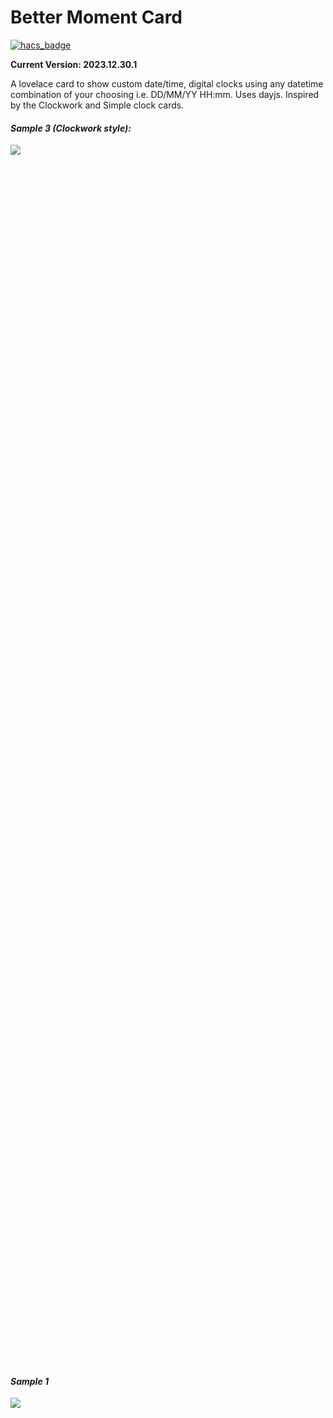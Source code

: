 # Better Moment Card

[![hacs_badge](https://img.shields.io/badge/HACS-Custom-orange.svg?style=for-the-badge)](https://github.com/custom-components/hacs)

**Current Version: 2023.12.30.1**
 
A lovelace card to show custom date/time, digital clocks using any datetime combination of your choosing i.e. DD/MM/YY HH:mm. Uses dayjs. Inspired by the Clockwork and Simple clock cards. 


#### *Sample 3 (Clockwork style):*


<div style="width: 60%; height: 50%">
  
  ![](image-1.png)
  
</div>


#### *Sample 1*

<div style="width: 60%; height: 50%">
  
  ![](image-3.png)
  
</div>

#### *Sample 2*


<div style="width: 60%; height: 50%">
  
  ![](image-2.png)
  
</div>

#### How to style 
Style each time section (moment), with any style you want. You can even position each moment using CSS. Check out the full list of options to find out more.

<div style="width: 60%; height: 70%">
  
  ![](image.png)
  
</div>

## Install with HACS

To install via [HACS](https://hacs.xyz/) select the "Custom repositories" button add in the link in this format ***user* + *repository name***  (You can find this information at the top of the repository.  For category select  **Lovelace** then click "ADD".

After this navigate to "Frontend" click the plus symbol and enter "Better Moment Card" into the search bar. Then click on the first result.  and select "Install this repository in HACS" and you are done!

## Manual Install

To install add it to your custom lovelace folder and then reference it accordingly

```yaml
resource:
  - url: /local/better-moment-card/better-moment-card.js
    type: js
```

## Configuration

### Minimal required config: 
```Yaml
type: custom:better-moment-card
moment:
  - format: HH:mm:ss
```

### All options:

```Yaml
type: custom:better-moment-card
parentStyle: background-color:blue; # CSS
interval: 1000 # Specified in Milliseconds, how often DOM is written to (defaults to 1000-1 second)
moment:
  - format: YYYY # Date format (table below)
    timezone: Europe/Brussels # Uses IANA tz db format
    parentStyle: font-size:2em; text-align:center; # CSS applied to every moments instance container div (see DOM tree for "*parentStyle")
    template: | 
      Oh hi, it's <strong>{{ moment }}</strong> 
    # Output: Oh hi, it's *2024*
  
  - templateRaw: | # When specified, options format: and timezone: are ignored and expected inside {{moment format=* timezone=*}} instead 
      It's currently <strong>{{ moment format=HH:mm }}</strong> 
      # Output: It's currently 09:40 (Uses local timezone)
      
      It's <strong>{{ moment format=HH:mm:ss timezone=Europe/Berlin }}in Berlin</strong> 
      # Overrides to Europe/Berlin timezone

      Berlin is offset <strong>{{ moment format=ZZ timezone=Europe/Berlin }} from UTC</strong> 
      # Ouput: Berlin is offset +0100 from UTC

```

## Samples 

#### Style 1
```Yaml
type: custom:better-moment-card
parentStyle: line-height:4em;
moment:
  - format: HH:mm:ss
    style: font-size:4em; text-align:center; font-weight:400;
  - format: dddd, DD MMMM
    style: font-size:1.6em; text-align:center;
```

#### Style 2
```Yaml
type: custom:better-moment-card
moment:
  - format: HH:mm:ss
    style: font-size:3em; text-align:center; padding:0 0 1em 0
  - format: dddd, DD MMMM YY
    style: font-size:2em; text-align:center;
```

#### Style 3
```Yaml
type: custom:better-moment-card
parentStyle: |
  line-height:normal;
  padding-bottom:0em;
  display: grid; 
  grid-template-columns: 1fr 1fr 1fr; 
  grid-template-rows: 1fr 1fr; 
  gap: 0px; 
  grid-template-areas: 
    'time time riyadh'
    'date date brussells'; 
moment:
  - format: HH:mm:ss
    style: |
      font-size:4.4em; 
      text-align:center; 
      font-weight:400; 
      grid-area: time;
      font-weight:500
  - format: dddd, DD MMMM
    style: |
      font-size:1.6em;
      line-height:1em; text-align:center;
      padding-top:0.5em;
      grid-area: date; 
  - format: HH:mm:ss
    timezone: Asia/Riyadh
    style: |
      text-align:center; 
      line-height:2em; 
      padding-top:0.2em; 
      grid-area: riyadh;
    template: |
      <strong>🇸🇦 Riyadh</strong>
      <div style="font-size:1.2em;">{{moment}}</div>
  - format: HH:mm:ss
    timezone: Europe/Brussels
    style: |
      text-align:center; 
      line-height:2em; 
      grid-area: brussells;
    template: |
      <strong>🇩🇪 Brussels</strong>
      <div style="font-size:1.2em;">{{moment}}</div>
```

### DOM Tree

Customize styling using CSS: Use the inbuilt `style:` option to apply styling to the instance.

Each instance (moment) gets it's own CSS ID (moment-0, moment-1 etc) and can be alternatively selected using card-mod. `parentStyle` applies styling to the parent div container. 

```
+------------------+
|    HA-card       |
|                  |
|  +---------------+
|  | card-content  |
|  | (parentStyle) |
|  |  +------------+
|  |  | moment-0   |
|  |  | (*parentStyle)    |
|  |  +------------+
|  |  | moment-1   |
|  |  | (*parentStyle)    |
|  |  +------------+
|  +---------------+
+------------------+
```


### Timezones

This will use your clients timezone. It does not use a Home Assistant time entity and there will be no support in adding this.

Timezones need to be in the IANA format in tz database, you can find them here: https://nodatime.org/TimeZones

i.e. `timezone: Europe/London`

### Date/Time Formats

These go inside `  - format: `

| Format | Output           | Description                           |
| ------ | ---------------- | ------------------------------------- |
| `YY`   | 18               | Two-digit year                        |
| `YYYY` | 2018             | Four-digit year                       |
| `M`    | 1-12             | The month, beginning at 1             |
| `MM`   | 01-12            | The month, 2-digits                   |
| `MMM`  | Jan-Dec          | The abbreviated month name            |
| `MMMM` | January-December | The full month name                   |
| `D`    | 1-31             | The day of the month                  |
| `DD`   | 01-31            | The day of the month, 2-digits        |
| `d`    | 0-6              | The day of the week, with Sunday as 0 |
| `dd`   | Su-Sa            | The min name of the day of the week   |
| `ddd`  | Sun-Sat          | The short name of the day of the week |
| `dddd` | Sunday-Saturday  | The name of the day of the week       |
| `H`    | 0-23             | The hour                              |
| `HH`   | 00-23            | The hour, 2-digits                    |
| `h`    | 1-12             | The hour, 12-hour clock               |
| `hh`   | 01-12            | The hour, 12-hour clock, 2-digits     |
| `m`    | 0-59             | The minute                            |
| `mm`   | 00-59            | The minute, 2-digits                  |
| `s`    | 0-59             | The second                            |
| `ss`   | 00-59            | The second, 2-digits                  |
| `SSS`  | 000-999          | The millisecond, 3-digits             |
| `Z`    | +05:00           | The offset from UTC, ±HH:mm           |
| `ZZ`   | +0500            | The offset from UTC, ±HHmm            |
| `A`    | AM PM            |                                       |
| `a`    | am pm            |                                       |

## Todo 
    [ ] Add locales (if there's demand)
    

## Feature requests

Requests for features can be submitted through an issue however would prefer you submit your own PR which I'll approve.


## DISCLAIMER

Wrote this for personal use but decided to release it, no warranty.
